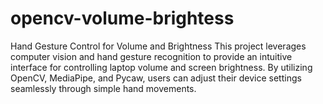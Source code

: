 # opencv-volume-brightess
Hand Gesture Control for Volume and Brightness This project leverages computer vision and hand gesture recognition to provide an intuitive interface for controlling laptop volume and screen brightness. By utilizing OpenCV, MediaPipe, and Pycaw, users can adjust their device settings seamlessly through simple hand movements.
